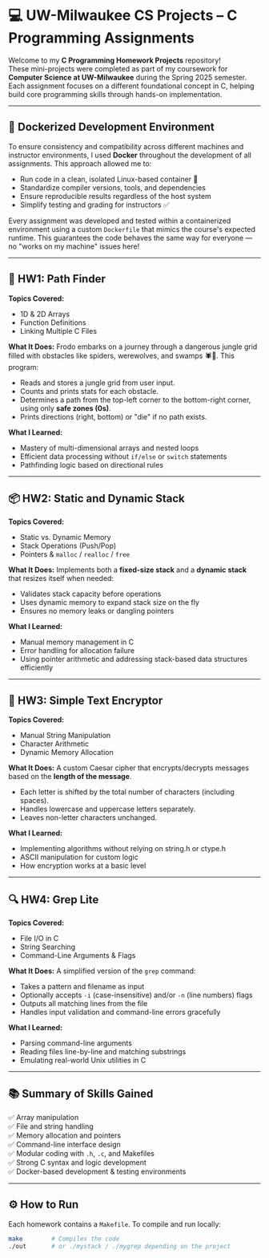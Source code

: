 # 💻 UW-Milwaukee CS Projects – C Programming Assignments

Welcome to my **C Programming Homework Projects** repository!  
These mini-projects were completed as part of my coursework for **Computer Science at UW-Milwaukee** during the Spring 2025 semester. Each assignment focuses on a different foundational concept in C, helping build core programming skills through hands-on implementation.

---

## 🐳 Dockerized Development Environment

To ensure consistency and compatibility across different machines and instructor environments, I used **Docker** throughout the development of all assignments. This approach allowed me to:
- Run code in a clean, isolated Linux-based container 🐧
- Standardize compiler versions, tools, and dependencies
- Ensure reproducible results regardless of the host system
- Simplify testing and grading for instructors ✅

Every assignment was developed and tested within a containerized environment using a custom `Dockerfile` that mimics the course's expected runtime. This guarantees the code behaves the same way for everyone — no "works on my machine" issues here!

---

## 🧭 HW1: Path Finder

**Topics Covered:**
- 1D & 2D Arrays  
- Function Definitions  
- Linking Multiple C Files  

**What It Does:**
Frodo embarks on a journey through a dangerous jungle grid filled with obstacles like spiders, werewolves, and swamps 🕷️🐺. This program:
- Reads and stores a jungle grid from user input.
- Counts and prints stats for each obstacle.
- Determines a path from the top-left corner to the bottom-right corner, using only **safe zones (0s)**.
- Prints directions (right, bottom) or "die" if no path exists.

**What I Learned:**
- Mastery of multi-dimensional arrays and nested loops
- Efficient data processing without `if/else` or `switch` statements
- Pathfinding logic based on directional rules

---

## 📦 HW2: Static and Dynamic Stack

**Topics Covered:**
- Static vs. Dynamic Memory  
- Stack Operations (Push/Pop)  
- Pointers & `malloc` / `realloc` / `free`  

**What It Does:**
Implements both a **fixed-size stack** and a **dynamic stack** that resizes itself when needed:
- Validates stack capacity before operations
- Uses dynamic memory to expand stack size on the fly
- Ensures no memory leaks or dangling pointers

**What I Learned:**
- Manual memory management in C
- Error handling for allocation failure
- Using pointer arithmetic and addressing stack-based data structures efficiently

---

## 🔐 HW3: Simple Text Encryptor

**Topics Covered:**
- Manual String Manipulation  
- Character Arithmetic  
- Dynamic Memory Allocation  

**What It Does:**
A custom Caesar cipher that encrypts/decrypts messages based on the **length of the message**.  
- Each letter is shifted by the total number of characters (including spaces).
- Handles lowercase and uppercase letters separately.
- Leaves non-letter characters unchanged.

**What I Learned:**
- Implementing algorithms without relying on string.h or ctype.h
- ASCII manipulation for custom logic
- How encryption works at a basic level

---

## 🔍 HW4: Grep Lite

**Topics Covered:**
- File I/O in C  
- String Searching  
- Command-Line Arguments & Flags  

**What It Does:**
A simplified version of the `grep` command:
- Takes a pattern and filename as input
- Optionally accepts `-i` (case-insensitive) and/or `-n` (line numbers) flags
- Outputs all matching lines from the file
- Handles input validation and command-line errors gracefully

**What I Learned:**
- Parsing command-line arguments
- Reading files line-by-line and matching substrings
- Emulating real-world Unix utilities in C

---

## 📚 Summary of Skills Gained

✅ Array manipulation  
✅ File and string handling  
✅ Memory allocation and pointers  
✅ Command-line interface design  
✅ Modular coding with `.h`, `.c`, and Makefiles  
✅ Strong C syntax and logic development  
✅ Docker-based development & testing environments

---

## ⚙️ How to Run

Each homework contains a `Makefile`. To compile and run locally:

```bash
make        # Compiles the code
./out       # or ./mystack / ./mygrep depending on the project
